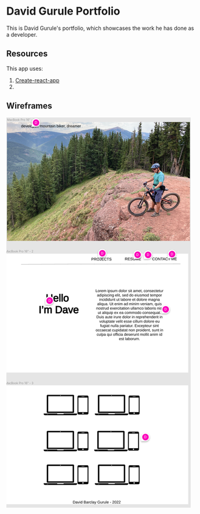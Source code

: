 # David Gurule Portfolio
This is David Gurule's portfolio, which showcases the work he has done as a developer.

## Resources
This app uses:
1. [Create-react-app](https://create-react-app.dev/docs/getting-started)
2. 

## Wireframes
![wireframe](./src/assets/pics/fireframe.png)
